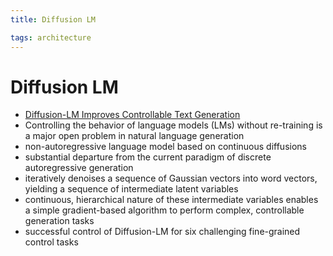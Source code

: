 ```yaml
---
title: Diffusion LM

tags: architecture 
---
```


# Diffusion LM
- [Diffusion-LM Improves Controllable Text Generation](https://arxiv.org/abs/2205.14217)
- Controlling the behavior of language models (LMs) without re-training is a major open problem in natural language generation
- non-autoregressive language model based on continuous diffusions
- substantial departure from the current paradigm of discrete autoregressive generation
- iteratively denoises a sequence of Gaussian vectors into word vectors, yielding a sequence of intermediate latent variables
- continuous, hierarchical nature of these intermediate variables enables a simple gradient-based algorithm to perform complex, controllable generation tasks
- successful control of Diffusion-LM for six challenging fine-grained control tasks






















